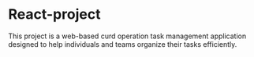 # React-project
This project is a web-based curd operation task management application designed to help individuals and teams organize their tasks efficiently.
